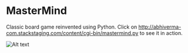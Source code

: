 # MasterMind
Classic board game reinvented using Python. Click on http://abhiverma-com.stackstaging.com/content/cgi-bin/mastermind.py to see it in action.

![Alt text](https://cloud.githubusercontent.com/assets/22184019/24994428/6a8f266e-1ff0-11e7-855c-118888b88287.jpg?raw=true "Optional Title")
